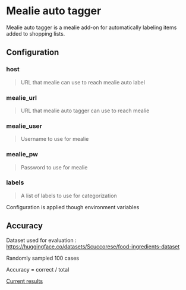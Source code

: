 # Mealie auto tagger

Mealie auto tagger is a mealie add-on for automatically labeling items added to shopping lists. 


## Configuration

### host
> URL that mealie can use to reach mealie auto label

### mealie_url
> URL that mealie auto tagger can use to reach mealie

### mealie_user
> Username to use for mealie

### mealie_pw
> Password to use for mealie

### labels
> A list of labels to use for categorization


Configuration is applied though environment variables

## Accuracy 

Dataset used for evaluation : https://huggingface.co/datasets/Scuccorese/food-ingredients-dataset

Randomly sampled 100 cases

Accuracy = correct / total

[Current results](./mealie-auto-tagger/modelResults.md)